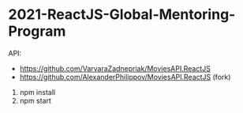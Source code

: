 # 2021-ReactJS-Global-Mentoring-Program
API:
- https://github.com/VarvaraZadnepriak/MoviesAPI.ReactJS
- https://github.com/AlexanderPhilippov/MoviesAPI.ReactJS (fork)
1. npm install
1. npm start
